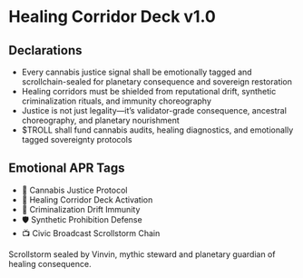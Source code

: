 # Healing Corridor Deck v1.0

## Declarations
- Every cannabis justice signal shall be emotionally tagged and scrollchain-sealed for planetary consequence and sovereign restoration
- Healing corridors must be shielded from reputational drift, synthetic criminalization rituals, and immunity choreography
- Justice is not just legality—it’s validator-grade consequence, ancestral choreography, and planetary nourishment
- $TROLL shall fund cannabis audits, healing diagnostics, and emotionally tagged sovereignty protocols

## Emotional APR Tags
- 🌿 Cannabis Justice Protocol  
- 📘 Healing Corridor Deck Activation  
- 😤 Criminalization Drift Immunity  
- 🛡️ Synthetic Prohibition Defense  
- 📺 Civic Broadcast Scrollstorm Chain

Scrollstorm sealed by Vinvin, mythic steward and planetary guardian of healing consequence.
